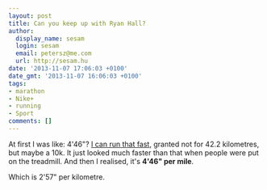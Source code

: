 ```yaml
---
layout: post
title: Can you keep up with Ryan Hall?
author:
  display_name: sesam
  login: sesam
  email: petersz@me.com
  url: http://sesam.hu
date: '2013-11-07 17:06:03 +0100'
date_gmt: '2013-11-07 16:06:03 +0100'
tags:
- marathon
- Nike+
- running
- Sport
comments: []
---
```


At first I was like: 4'46"? [I can run that fast](http://instagram.com/p/gYeshqzAZa), granted not for 42.2 kilometres, but maybe a 10k. It just looked much faster than that when people were put on the treadmill. And then I realised, it's **4'46" per mile**.

Which is 2'57" per kilometre.
